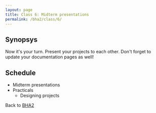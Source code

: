 ```yaml
---
layout: page
title: Class 6: Midterm presentations
permalink: /bha2/class/6/
---
```


## Synopsys

Now it's your turn. Present your projects to each other. Don't forget to update your documentation pages as well!

## Schedule

* Midterm presentations
* Practicals
  * Designing projects

Back to [BHA2](/bha2/)